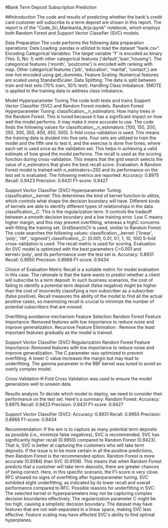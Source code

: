 #Bank Term Deposit Subscription Prediction

##Introduction
The code and results of predicting whether the bank's credit card customer will subscribe to a term deposit are shown in this report. The report is of the "Code_Sri_Manikanta_Arja.ipynb" notebook, which employs both Random Forest and Support Vector Classifier (SVC) models.


Data Preparation
The code performs the following data preparation operations:
Data Loading: pandas is utilized to load the dataset "bank.csv".
Encoding Categorical Variables:
The target variable 'Y' is encoded as binary (Yes: 0, No: 1) with other categorical features ('default','loan','housing').
The categorical features ('month', 'poutcome') is encoded with ranking with map.
Other categorical features ('job', 'education', 'marital', 'contact',) are one-hot encoded using get_dummies.
Feature Scaling: Numerical features are scaled using StandardScaler.
Data Splitting: The data is split between train and test sets (70% train, 30% test).
Handling Class Imbalance: SMOTE is applied to the training data to address class imbalance.


Model Hyperparameter Tuning
The code both tests and trains Support Vector Classifier (SVC) and Random Forest models.
Random Forest
Hyperparameter Tuning:
classification__n_estimators: How many trees in the Random Forest. This is tuned because it has a significant impact on how well the model performs. It may make it more accurate to use.
The code finds the following values for classification__n_estimators: [100, 150, 200, 250, 300, 350, 400, 450, 500].
5-fold cross-validation is used. This means the training data is divided into five sets. Four sets are utilized to train the model and the fifth one to test it, and the exercise is done five times, where each set is used once as the validation set. This helps in achieving a valid estimate of how good the model performs.
The recall is used as the scoring function during cross-validation. This means that the grid search selects the value of n_estimators that gives the best recall score.
Evaluation: A Random Forest model is trained with n_estimators=250 and its performance on the test set is evaluated. The following metrics are reported:
Accuracy: 0.8975
Recall: 0.9423
Precision: 0.9431
F1-score: 0.9427

Support Vector Classifier (SVC)
Hyperparameter Tuning:
classification__kernel: This determines the kind of kernel function to utilize, which controls what shape the decision boundary will have. Different kinds of kernels are able to identify different types of relationships in the data.
classification__C: This is the regularization term. It controls the tradeoff between a smooth decision boundary and a low training error. Low C means higher margin, and this may prevent overfitting, whereas a highC concerns well-fitting the training set.
GridSearchCV is used, similar to Random Forest.
The code searches the following values:
classification__kernel: ['linear', 'poly', 'rbf', 'sigmoid']
classification__C: [0.001, 0.01, 0.1, 1, 10, 100]
5-fold cross-validation is used.
The recall metric is used for scoring.
Evaluation: An SVC model is optimized with the best parameters C=0.001 and kernel='poly', and its performance over the test set is:
Accuracy: 0.8931
Recall: 0.9950
Precision: 0.8968
F1-score: 0.9434







Choice of Evaluation Metric
Recall is a suitable metric for model evaluation in this case. The rationale is that the bank wants to predict whether a client will subscribe to a term deposit. In such business scenarios, the cost of failing to identify a potential term deposit (false negative) might be higher than the cost of incorrectly classifying a non-subscriber as a subscriber (false positive). Recall measures the ability of the model to find all the actual positive cases, so maximizing recall is crucial to minimize the number of potential subscribers that are missed.


Overfitting avoidance mechanism
Feature Selection
Random Forest Feature Importance: Removed features with low importance to reduce noise and improve generalization.
Recursive Feature Elimination : Remove the least important features gradually as the model is trained.

Support Vector Classifier (SVC) Regularization
Random Forest Feature Importance: Removed features with low importance to reduce noise and improve generalization.
The C parameter was optimized to prevent overfitting. A lower C value increases the margin but may lead to underfitting.
The gamma parameter in the RBF kernel was tuned to avoid an overly complex model.

Cross-Validation
K-Fold Cross Validation was used to ensure the model generalizes well to unseen data.








Results analysis
To decide which model to deploy, we need to consider their performance on the test set. Here's a summary:
Random Forest:
Accuracy: 0.8975
Recall: 0.9423
Precision: 0.9431
F1-score: 0.9427

Support Vector Classifier (SVC):
Accuracy: 0.8931
Recall: 0.9950
Precision: 0.8968
F1-score: 0.9434

Recommendation:
If the aim is to capture as many potential term deposits as possible (i.e., minimize false negatives), SVC is recommended. SVC has significantly higher recall (0.9950) compared to Random Forest (0.9423). That is, SVC is better at capturing the customers who will take term deposits.
If the issue is to be more certain in all the positive predictions, then Random Forest is the recommended option. Random Forest is more accurate (0.9384) than SVC (0.9108). This means that when Random Forest predicts that a customer will take term deposits, there are greater chances of being correct.
Here, in this specific scenario, the F1-score is very close.
RFC showed no signs of overfitting after hyperparameter tuning.
SVC exhibited slight underfitting, as indicated by its lower recall and overall performance compared to RFC.
Possible reasons for underfitting in SVC:
The selected kernel or hyperparameters may not be capturing complex decision boundaries effectively.
The regularization parameter C might be too high, causing a simplistic decision boundary.
The dataset may have features that are not well-separated in a linear space, making SVC less effective.
Feature scaling may have affected SVC's ability to find optimal hyperplanes.


